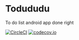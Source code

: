 # Todududu

To do list android app done right

[![CircleCI](https://circleci.com/gh/AlexKomm/todududu.svg?style=svg)](https://circleci.com/gh/AlexKomm/todududu)
[![codecov.io](https://codecov.io/gh/AlexKomm/todududu/coverage.svg?branch=master)](https://codecov.io/gh/AlexKomm/todududu/coverage.svg?branch=master)
